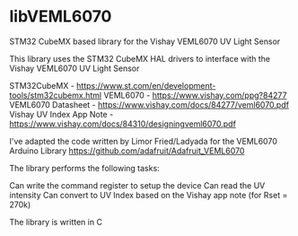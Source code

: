 # libVEML6070
STM32 CubeMX based library for the Vishay VEML6070 UV Light Sensor

This library uses the STM32 CubeMX HAL drivers to interface with the Vishay VEML6070 UV Light Sensor

STM32CubeMX - https://www.st.com/en/development-tools/stm32cubemx.html
VEML6070 - https://www.vishay.com/ppg?84277
VEML6070 Datasheet - https://www.vishay.com/docs/84277/veml6070.pdf
Vishay UV Index App Note - https://www.vishay.com/docs/84310/designingveml6070.pdf

I've adapted the code written by Limor Fried/Ladyada for the VEML6070 Arduino Library
https://github.com/adafruit/Adafruit_VEML6070

The library performs the following tasks:

Can write the command register to setup the device
Can read the UV intensity
Can convert to UV Index based on the Vishay app note (for Rset = 270k)

The library is written in C
